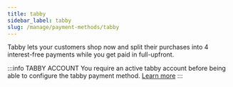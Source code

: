 ```yaml
---
title: tabby
sidebar_label: tabby
slug: /manage/payment-methods/tabby
---
```


Tabby lets your customers shop now and split their purchases into 4 interest-free payments while you get paid in full-upfront.


:::info TABBY ACCOUNT
You require an active tabby account before being able to configure the tabby payment method. [Learn more](https://merchant.tabby.ai/registration)
:::
